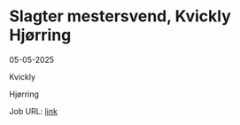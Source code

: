 # Slagter mestersvend, Kvickly Hjørring
05-05-2025

Kvickly

Hjørring

Job URL: [link](https://jobs.coop.dk/job/Slagter-mestersvend%2C-Kvickly-Hj%C3%B8rring/155387-da_DK)


